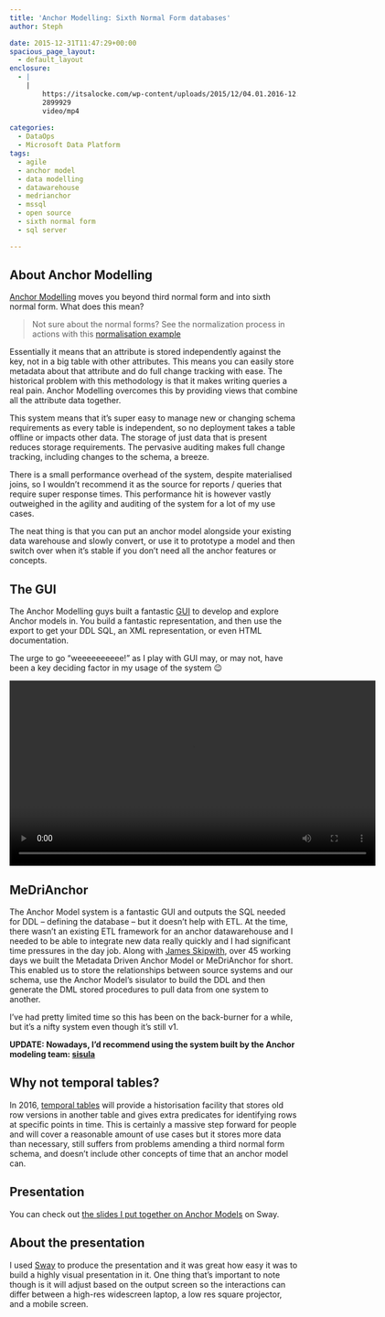 ```yaml
---
title: 'Anchor Modelling: Sixth Normal Form databases'
author: Steph

date: 2015-12-31T11:47:29+00:00
spacious_page_layout:
  - default_layout
enclosure:
  - |
    |
        https://itsalocke.com/wp-content/uploads/2015/12/04.01.2016-12.52.mp4
        2899929
        video/mp4
        
categories:
  - DataOps
  - Microsoft Data Platform
tags:
  - agile
  - anchor model
  - data modelling
  - datawarehouse
  - medrianchor
  - mssql
  - open source
  - sixth normal form
  - sql server

---
```

## About Anchor Modelling

[Anchor Modelling][1] moves you beyond third normal form and into sixth normal form. What does this mean?

> Not sure about the normal forms? See the normalization process in actions with this [normalisation example][2] 

Essentially it means that an attribute is stored independently against the key, not in a big table with other attributes. This means you can easily store metadata about that attribute and do full change tracking with ease. The historical problem with this methodology is that it makes writing queries a real pain. Anchor Modelling overcomes this by providing views that combine all the attribute data together.

This system means that it&#8217;s super easy to manage new or changing schema requirements as every table is independent, so no deployment takes a table offline or impacts other data. The storage of just data that is present reduces storage requirements. The pervasive auditing makes full change tracking, including changes to the schema, a breeze.

There is a small performance overhead of the system, despite materialised joins, so I wouldn&#8217;t recommend it as the source for reports / queries that require super response times. This performance hit is however vastly outweighed in the agility and auditing of the system for a lot of my use cases.

The neat thing is that you can put an anchor model alongside your existing data warehouse and slowly convert, or use it to prototype a model and then switch over when it&#8217;s stable if you don&#8217;t need all the anchor features or concepts.

## The GUI

The Anchor Modelling guys built a fantastic [GUI][3] to develop and explore Anchor models in. You build a fantastic representation, and then use the export to get your DDL SQL, an XML representation, or even HTML documentation.

The urge to go &#8220;weeeeeeeeee!&#8221; as I play with GUI may, or may not, have been a key deciding factor in my usage of the system 😉

<div style="width: 640px;" class="wp-video">
  <!--[if lt IE 9]><![endif]--><video class="wp-video-shortcode" id="video-61494-1" width="640" height="324" preload="metadata" controls="controls"><source type="video/mp4" src="https://itsalocke.com/wp-content/uploads/2015/12/04.01.2016-12.52.mp4?_=1" />
  
  <a href="https://itsalocke.com/wp-content/uploads/2015/12/04.01.2016-12.52.mp4">https://itsalocke.com/wp-content/uploads/2015/12/04.01.2016-12.52.mp4</a></video>
</div>

## MeDriAnchor

The Anchor Model system is a fantastic GUI and outputs the SQL needed for DDL &#8211; defining the database &#8211; but it doesn&#8217;t help with ETL. At the time, there wasn&#8217;t an existing ETL framework for an anchor datawarehouse and I needed to be able to integrate new data really quickly and I had significant time pressures in the day job. Along with [James Skipwith][4], over 45 working days we built the Metadata Driven Anchor Model or MeDriAnchor for short. This enabled us to store the relationships between source systems and our schema, use the Anchor Model&#8217;s sisulator to build the DDL and then generate the DML stored procedures to pull data from one system to another.

I&#8217;ve had pretty limited time so this has been on the back-burner for a while, but it&#8217;s a nifty system even though it&#8217;s still v1.

**UPDATE: Nowadays, I&#8217;d recommend using the system built by the Anchor modeling team: [sisula][5]**

## Why not temporal tables?

In 2016, [temporal tables][6] will provide a historisation facility that stores old row versions in another table and gives extra predicates for identifying rows at specific points in time. This is certainly a massive step forward for people and will cover a reasonable amount of use cases but it stores more data than necessary, still suffers from problems amending a third normal form schema, and doesn&#8217;t include other concepts of time that an anchor model can.

## Presentation

You can check out [the slides I put together on Anchor Models][7] on Sway.



## About the presentation

I used [Sway][8] to produce the presentation and it was great how easy it was to build a highly visual presentation in it. One thing that&#8217;s important to note though is it will adjust based on the output screen so the interactions can differ between a high-res widescreen laptop, a low res square projector, and a mobile screen.

 [1]: http://www.anchormodeling.com/
 [2]: https://github.com/stephlocke/normalization-example
 [3]: http://www.anchormodeling.com/modeler/latest/
 [4]: https://twitter.com/TheSQLPimp
 [5]: https://github.com/Roenbaeck/sisula/tree/ETL
 [6]: https://msdn.microsoft.com/en-gb/library/dn935015.aspx
 [7]: https://sway.com/Nh8UJdEUTonyDQFF
 [8]: https://sway.com